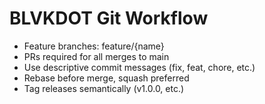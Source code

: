 # BLVKDOT Git Workflow

- Feature branches: feature/{name}
- PRs required for all merges to main
- Use descriptive commit messages (fix, feat, chore, etc.)
- Rebase before merge, squash preferred
- Tag releases semantically (v1.0.0, etc.)